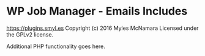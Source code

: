 # WP Job Manager - Emails Includes #
https://plugins.smyl.es
Copyright (c) 2016 Myles McNamara
Licensed under the GPLv2 license.

Additional PHP functionality goes here.